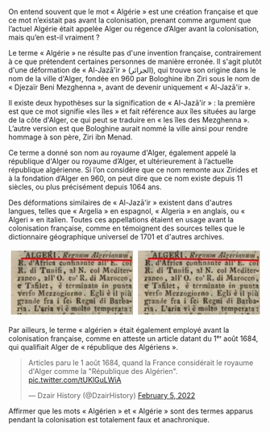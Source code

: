 


<p class='firstP'>On entend souvent que le mot « Algérie » est une création 
française et que ce mot n’existait pas avant la colonisation, 
prenant comme argument que l’actuel Algérie était appelée Alger ou 
régence d’Alger avant la colonisation, mais qu’en est-il vraiment ?</p>

<p>Le terme « Algérie » ne résulte pas d'une invention française, 
contrairement à ce que prétendent certaines personnes de manière 
erronée. Il s'agit plutôt d'une déformation de « Al-Jazā'ir » (الجزائر), 
qui trouve son origine dans le nom de la ville d'Alger, fondée en 960 
par Bologhine ibn Ziri sous le nom de « Djezaïr Beni Mezghenna », 
avant de devenir uniquement « Al-Jazā'ir ».</p>

<p>Il existe deux hypothèses sur la signification de « Al-Jazā'ir » : 
la première est que ce mot signifie «les îles » et fait référence aux 
îles situées au large de la côte d'Alger, ce qui peut se traduire en 
« les îles des Mezghenna ». L’autre version est que Bologhine aurait 
nommé la ville ainsi pour rendre hommage à son père, Ziri ibn Menad.</p>

<p>Ce terme a donné son nom au royaume d'Alger, également appelé 
la république d'Alger ou royaume d’Alger, et ultérieurement à 
l’actuelle république algérienne. Si l’on considère que ce nom 
remonte aux Zirides et à la fondation d’Alger en 960, 
on peut dire que ce nom existe depuis 11 siècles, ou plus 
précisément depuis 1064 ans.</p>

<p>Des déformations similaires de « Al-Jazā'ir » existent 
dans d'autres langues, telles que « Argelia » en espagnol, 
« Algeria » en anglais, ou « Algeri » en italien. Toutes 
ces appellations étaient en usage avant la colonisation 
française, comme en témoignent des sources telles que le 
dictionnaire géographique universel de 1701 et d'autres archives.</p>

<div class='ctn-archive-ndz'>
<div class='ndz'>
<img src='/alger/dz2.jpg' alt=''>
</div>
<div class='ndz'>
<img src='/alger/dz2.jpg' alt=''>
</div>
</div>

<p>Par ailleurs, le terme « algérien » était également employé 
avant la colonisation française, comme en atteste un article 
datant du 1ᵉʳ août 1684, qui qualifiait Alger de « république des Algériens ».</p>



<blockquote class='twitter-tweet'><p lang='fr' dir='ltr'>
Articles paru le 1 août 1684, quand la France considérait 
le royaume d&#39;Alger comme la &quot;République des Algérien&quot;. 
<a href='https://t.co/tUKlGuLWiA'>pic.twitter.com/tUKlGuLWiA</a></p>&mdash; 
Dzair History (@DzairHistory) <a href='https://twitter.com/DzairHistory/status/1489919608299700229?ref_src=twsrc%5Etfw'>
February 5, 2022</a></blockquote> 
<script async src='https://platform.twitter.com/widgets.js' charset='utf-8'></script>
<p>Affirmer que les mots « Algérien » et « Algérie » sont des termes 
apparus pendant la colonisation est totalement faux et anachronique.</p>
<style> 
.ctn-archive-ndz{ 
  display:flex; align-items:center; justify-content:center; 
  }
  .ndz { 
    padding:5px; 
    width: 100%; 
    } 
    .ndz img{ 
      width: 100%; 
      height: 100%; 
      object-fit: cover; 
} 
@media screen and (max-width: 681px) { 
  .ctn-archive-ndz { 
      width: 90%; 
      margin: auto; 
      display: flex; 
      align-items: center; 
      justify-content: center; 
      flex-direction: column; } 
      } 
</style>

<!-- {
      id: 24,
      title: "D’où Vient le Mot « Algérie » ?",
      body: "<p class='firstP'>On entend souvent que le mot « Algérie » est une création française et que ce mot n’existait pas avant la colonisation, prenant comme argument que l’actuel Algérie était appelée Alger ou régence d’Alger avant la colonisation, mais qu’en est-il vraiment ?</p> <p>Le terme « Algérie » ne résulte pas d'une invention française, contrairement à ce que prétendent certaines personnes de manière erronée. Il s'agit plutôt d'une déformation de « Al-Jazā'ir » (الجزائر), qui trouve son origine dans le nom de la ville d'Alger, fondée en 960 par Bologhine ibn Ziri sous le nom de « Djezaïr Beni Mezghenna », avant de devenir uniquement « Al-Jazā'ir ».</p> <p>Il existe deux hypothèses sur la signification de « Al-Jazā'ir » : la première est que ce mot signifie «les îles » et fait référence aux îles situées au large de la côte d'Alger, ce qui peut se traduire en « les îles des Mezghenna ». L’autre version est que Bologhine aurait nommé la ville ainsi pour rendre hommage à son père, Ziri ibn Menad.</p> <p>Ce terme a donné son nom au royaume d'Alger, également appelé la république d'Alger ou royaume d’Alger, et ultérieurement à l’actuelle république algérienne. Si l’on considère que ce nom remonte aux Zirides et à la fondation d’Alger en 960, on peut dire que ce nom existe depuis 11 siècles, ou plus précisément depuis 1064 ans.</p> <p>Des déformations similaires de « Al-Jazā'ir » existent dans d'autres langues, telles que « Argelia » en espagnol, « Algeria » en anglais, ou « Algeri » en italien. Toutes ces appellations étaient en usage avant la colonisation française, comme en témoignent des sources telles que le dictionnaire géographique universel de 1701 et d'autres archives.</p> <div class='ctn-archive-ndz'> <div class='ndz'> <img src='/article/Alger/dzname/dz1.png' alt=''> </div> <div class='ndz'> <img src='/article/Alger/dzname/dz2.jpg' alt=''> </div> </div> <p>Par ailleurs, le terme « algérien » était également employé avant la colonisation française, comme en atteste un article datant du 1ᵉʳ août 1684, qui qualifiait Alger de « république des Algériens ».</p> <blockquote class='twitter-tweet'><p lang='fr' dir='ltr'> Articles paru le 1 août 1684, quand la France considérait le royaume d&#39;Alger comme la &quot;République des Algérien&quot;. <a href='https://t.co/tUKlGuLWiA'>pic.twitter.com/tUKlGuLWiA</a></p>&mdash; Dzair History (@DzairHistory) <a href='https://twitter.com/DzairHistory/status/1489919608299700229?ref_src=twsrc%5Etfw'> February 5, 2022</a></blockquote> <script async src='https://platform.twitter.com/widgets.js' charset='utf-8'></script> <p>Affirmer que les mots « Algérien » et « Algérie » sont des termes apparus pendant la colonisation est totalement faux et anachronique.</p> <style> .ctn-archive-ndz{ display:flex; align-items:center; justify-content:center; } .ndz { padding:5px; width: 100%; } .ndz img{ width: 100%; height: 100%; object-fit: cover; } @media screen and (max-width: 681px) { .ctn-archive-ndz { width: 90%; margin: auto; display: flex; align-items: center; justify-content: center; flex-direction: column; } } </style>",
      resumer:
        "On entend souvent que le mot « Algérie » est une création française et que ce mot n’existait pas avant la colonisation, prenant comme argument que l’actuel Algérie était appelée Alger ou régence d’Alger avant la colonisation, mais qu’on est il vraiment ? Le terme « Algérie » ne résulte pas d'une invention française, contrairement à ce que prétendent certaines personnes de manière erronée. Il s'agit plutôt d'une déformation de « Al-Jazā'ir » (الجزائر), qui trouve son origine dans le nom de la ville d'Alger, fondée en 960 par Bologhine ibn Ziri sous le nom de « Djezaïr Beni Mezghenna », avant de devenir uniquement « Al-Jazā'ir ». ",
      img: "/article/Alger/barberousse.png",
      imgLastPost: "/article/Constantine/cirta.png",
      credit: "",
      alt: "Alger",
      categorie: "Histoire",
      wilaya: "Alger",
      dynastie: "Pérode coloniale",
      epoque: 1962,
      link: "orgine-nom-algerie",
      meta: "/img/meta/Alger/meta-b.png",
      date: "13/11/2024",
      contributeur: "Kutami",
      img_profil: "",
      lang: "fr",
    }, -->